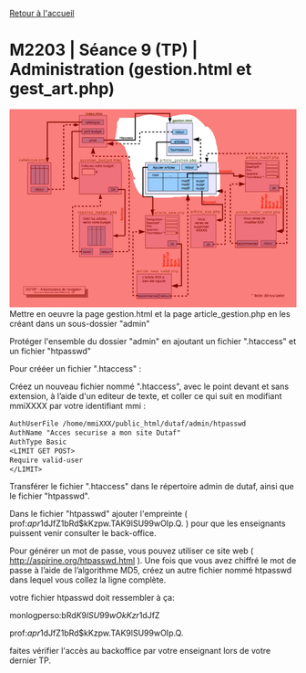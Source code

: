 [Retour à l'accueil](README.md)

# M2203 | Séance 9 (TP) | Administration (gestion.html et gest_art.php)
![GitHub Logo](/seance10.jpg)
Mettre en oeuvre la page gestion.html et la page article_gestion.php en les créant dans un sous-dossier "admin"

Protéger l'ensemble du dossier "admin" en ajoutant un fichier ".htaccess" et un fichier "htpasswd"

Pour crééer un fichier ".htaccess" :

Créez un nouveau fichier nommé ".htaccess", avec le point devant et sans extension, à l’aide d'un editeur de texte, et coller ce qui suit en modifiant mmiXXXX par votre identifiant mmi :

```
AuthUserFile /home/mmiXXX/public_html/dutaf/admin/htpasswd
AuthName "Acces securise a mon site Dutaf"
AuthType Basic
<LIMIT GET POST>
Require valid-user
</LIMIT>
```

Transférer le fichier ".htaccess" dans le répertoire admin de dutaf, ainsi que le fichier "htpasswd".

Dans le fichier "htpasswd" ajouter l'empreinte (  prof:$apr1$dJfZ1bRd$kKzpw.TAK9lSU99wOIp.Q.  ) pour que les enseignants puissent venir consulter le back-office.

Pour générer un mot de passe, vous pouvez utiliser ce site web ( http://aspirine.org/htpasswd.html ). Une fois que vous avez chiffré le mot de passe à l’aide de l’algorithme MD5, créez un autre fichier nommé htpasswd dans lequel vous collez la ligne complète.

votre fichier htpasswd doit ressembler à ça:

monlogperso:bRd$K9lSU99wOkKzr1$dJfZ

prof:$apr1$dJfZ1bRd$kKzpw.TAK9lSU99wOIp.Q.

faites vérifier l'accès au backoffice par votre enseignant lors de votre dernier TP.

```
